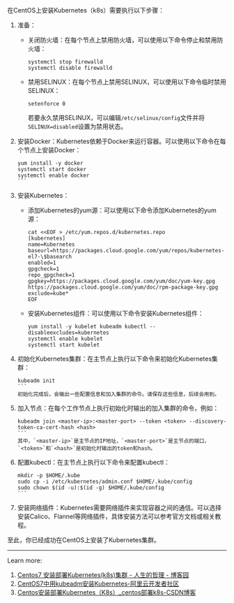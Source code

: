 在CentOS上安装Kubernetes（k8s）需要执行以下步骤：

1. 准备：
   - 关闭防火墙：在每个节点上禁用防火墙，可以使用以下命令停止和禁用防火墙：
     ```
     systemctl stop firewalld
     systemctl disable firewalld
     ```
   - 禁用SELINUX：在每个节点上禁用SELINUX，可以使用以下命令临时禁用SELINUX：
     ```
     setenforce 0
     ```
     若要永久禁用SELINUX，可以编辑`/etc/selinux/config`文件并将`SELINUX=disabled`设置为禁用状态。

2. 安装Docker：Kubernetes依赖于Docker来运行容器。可以使用以下命令在每个节点上安装Docker：
   ````
   yum install -y docker
   systemctl start docker
   systemctl enable docker
   ```

3. 安装Kubernetes：
   - 添加Kubernetes的yum源：可以使用以下命令添加Kubernetes的yum源：
     ```
     cat <<EOF > /etc/yum.repos.d/kubernetes.repo
     [kubernetes]
     name=Kubernetes
     baseurl=https://packages.cloud.google.com/yum/repos/kubernetes-el7-\$basearch
     enabled=1
     gpgcheck=1
     repo_gpgcheck=1
     gpgkey=https://packages.cloud.google.com/yum/doc/yum-key.gpg https://packages.cloud.google.com/yum/doc/rpm-package-key.gpg
     exclude=kube*
     EOF
     ```
   - 安装Kubernetes组件：可以使用以下命令安装Kubernetes组件：
     ```
     yum install -y kubelet kubeadm kubectl --disableexcludes=kubernetes
     systemctl enable kubelet
     systemctl start kubelet
     ```

4. 初始化Kubernetes集群：在主节点上执行以下命令来初始化Kubernetes集群：
   ````
   kubeadm init
   ```
   初始化完成后，会输出一些配置信息和加入集群的命令。请保存这些信息，后续会用到。

5. 加入节点：在每个工作节点上执行初始化时输出的加入集群的命令，例如：
   ````
   kubeadm join <master-ip>:<master-port> --token <token> --discovery-token-ca-cert-hash <hash>
   ```
   其中，`<master-ip>`是主节点的IP地址，`<master-port>`是主节点的端口，`<token>`和`<hash>`是初始化时输出的token和hash。

6. 配置kubectl：在主节点上执行以下命令来配置kubectl：
   ````
   mkdir -p $HOME/.kube
   sudo cp -i /etc/kubernetes/admin.conf $HOME/.kube/config
   sudo chown $(id -u):$(id -g) $HOME/.kube/config
   ```

7. 安装网络插件：Kubernetes需要网络插件来实现容器之间的通信。可以选择安装Calico、Flannel等网络插件，具体安装方法可以参考官方文档或相关教程。

至此，你已经成功在CentOS上安装了Kubernetes集群。

---
Learn more:
1. [Centos7 安装部署Kubernetes(k8s)集群 - 人生的哲理 - 博客园](https://www.cnblogs.com/renshengdezheli/p/16686769.html)
2. [CentOS7中用kubeadm安装Kubernetes-阿里云开发者社区](https://developer.aliyun.com/article/626118)
3. [Centos安装部署Kubernetes（K8s）_centos部署k8s-CSDN博客](https://blog.csdn.net/rockstics/article/details/110850423)
